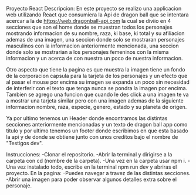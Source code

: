 Proyecto React
Descripcion: En este proyecto se realizo una applicacion web utilizando React que consumiera la Api de  dragon ball que se intentara acercar a la de https://web.dragonball-api.com la cual se diviio en 4 secciones que son el home donde se muestran todos los personajes mostrando informacion de su nombre, raza, ki base, ki total y su afiliacion ademas de una imagen, una seccion donde solo se mostraran personajes masculinos con la informacion anteriormente mencionada, una seccion donde solo se mostrarian a los personajes femeninos con la misma informacion y un acerca de con nuestra un poco de nuestra informacion.

Otro aspecto que tiene la pagina es que muestra la imagen tiene un fondo de la corporacion capsula para la tarjeta de los personajes y un efecto que al pasar el mouse por encima su imagen se expanda un poco sin necesidad de interferir con el texto que tenga nunca se pondra la imagen por encima. Tambien se agrego una funcion que cuando le des click a una imagen te va a mostrar una tarjeta similar pero con una imagen ademas de la siguiente informacion nombre, raza, especie, genero, estado y su planeta de origen.

Ya por ultimo tenemos un Header donde encontramos las distintas secciones anteriormente mencionadas y un texto de dragon ball app como titulo y por ultimo tenemos un footer donde escribimos en que esta basado la api y de donde se obtiene junto con unos creditos bajo el nombre de "Testigos dev".

Instrucciones:
-Clonar el repositorio.
-Abrir la terminal y dirigirse a la carpeta con cd (nombre de la carpeta).
-Una vez en la carpeta usar npm i.
-Una vez instalado todo, escribe en la terminal npm run dev y abriras el proyecto.
En la pagina:
-Puedes navegar a travez de las distintas secciones.
-Abrir una imagen para poder observar algunos detalles extra sobre el personaje.

